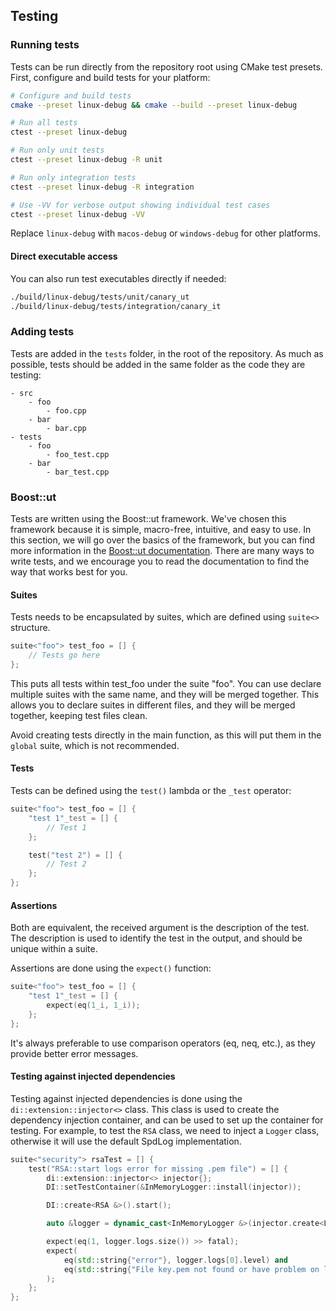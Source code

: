## Testing

### Running tests

Tests can be run directly from the repository root using CMake test presets. First, configure and build tests for your platform:

```bash
# Configure and build tests
cmake --preset linux-debug && cmake --build --preset linux-debug

# Run all tests
ctest --preset linux-debug

# Run only unit tests
ctest --preset linux-debug -R unit

# Run only integration tests
ctest --preset linux-debug -R integration

# Use -VV for verbose output showing individual test cases
ctest --preset linux-debug -VV
```

Replace `linux-debug` with `macos-debug` or `windows-debug` for other platforms.

#### Direct executable access

You can also run test executables directly if needed:

```bash
./build/linux-debug/tests/unit/canary_ut
./build/linux-debug/tests/integration/canary_it
```

### Adding tests

Tests are added in the `tests` folder, in the root of the repository.
As much as possible, tests should be added in the same folder as the code they are testing:

```
- src
    - foo
        - foo.cpp
    - bar
        - bar.cpp
- tests
    - foo
        - foo_test.cpp
    - bar
        - bar_test.cpp
```

### Boost::ut

Tests are written using the Boost::ut framework. We've chosen this framework because it is simple, macro-free, intuitive, and easy to use.
In this section, we will go over the basics of the framework, but you can find more information in the [Boost::ut documentation](https://boost-ext.github.io/ut/).
There are many ways to write tests, and we encourage you to read the documentation to find the way that works best for you.

#### Suites

Tests needs to be encapsulated by suites, which are defined using `suite<>` structure.

```cpp
suite<"foo"> test_foo = [] {
    // Tests go here
};
```

This puts all tests within test_foo under the suite "foo".
You can use declare multiple suites with the same name, and they will be merged together.
This allows you to declare suites in different files, and they will be merged together, keeping test files clean.

Avoid creating tests directly in the main function, as this will put them in the `global` suite, which is not recommended.

#### Tests

Tests can be defined using the `test()` lambda or the `_test` operator:

```cpp
suite<"foo"> test_foo = [] {
    "test 1"_test = [] {
        // Test 1
    };

    test("test 2") = [] {
        // Test 2
    };
};
```

#### Assertions

Both are equivalent, the received argument is the description of the test.
The description is used to identify the test in the output, and should be unique within a suite.

Assertions are done using the `expect()` function:

```cpp
suite<"foo"> test_foo = [] {
    "test 1"_test = [] {
        expect(eq(1_i, 1_i));
    };
};
```

It's always preferable to use comparison operators (eq, neq, etc.), as they provide better error messages.

#### Testing against injected dependencies

Testing against injected dependencies is done using the `di::extension::injector<>` class.
This class is used to create the dependency injection container, and can be used to set up the container for testing.
For example, to test the `RSA` class, we need to inject a `Logger` class, otherwise it will use the default SpdLog implementation.

```cpp
suite<"security"> rsaTest = [] {
	test("RSA::start logs error for missing .pem file") = [] {
		di::extension::injector<> injector{};
		DI::setTestContainer(&InMemoryLogger::install(injector));

		DI::create<RSA &>().start();

		auto &logger = dynamic_cast<InMemoryLogger &>(injector.create<Logger &>());

        expect(eq(1, logger.logs.size()) >> fatal);
		expect(
			eq(std::string{"error"}, logger.logs[0].level) and
			eq(std::string{"File key.pem not found or have problem on loading... Setting standard rsa key\n"}, logger.logs[0].message)
        );
	};
};
```
